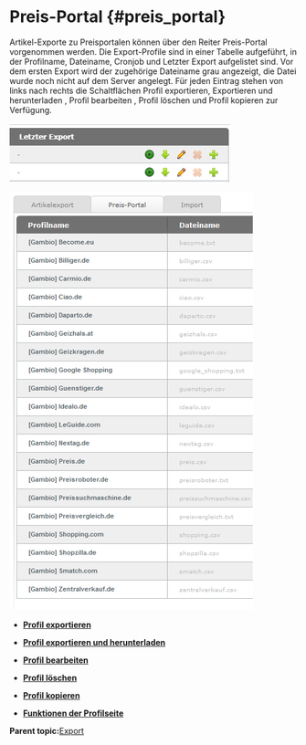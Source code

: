 # Preis-Portal {#preis_portal}

Artikel-Exporte zu Preisportalen können über den Reiter Preis-Portal vorgenommen werden. Die Export-Profile sind in einer Tabelle aufgeführt, in der Profilname, Dateiname, Cronjob und Letzter Export aufgelistet sind. Vor dem ersten Export wird der zugehörige Dateiname grau angezeigt, die Datei wurde noch nicht auf dem Server angelegt. Für jeden Eintrag stehen von links nach rechts die Schaltflächen Profil exportieren, Exportieren und herunterladen , Profil bearbeiten , Profil löschen und Profil kopieren zur Verfügung.

![](Bilder/PreisPortalButtons_.png "Schaltflächen für die Profile des Preis-Portals")

![](Bilder/Abb114_Preis_Portal.png "Preis-Portal")

-   **[Profil exportieren](8_8_1ca_Profil_exportieren.md)**  

-   **[Profil exportieren und herunterladen](8_8_1cb_Profil_exportieren_und_herunterladen.md)**  

-   **[Profil bearbeiten](8_8_1cc_Profil_bearbeiten.md)**  

-   **[Profil löschen](8_8_1cd_Profil_loeschen.md)**  

-   **[Profil kopieren](8_8_1ce_Profil_kopieren.md)**  

-   **[Funktionen der Profilseite](8_8_1cf_Preis_Portal.md)**  


**Parent topic:**[Export](8_8_1_Export.md)

